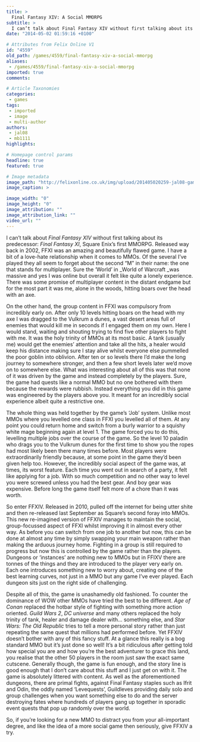 ```yaml
---
title: >
  Final Fantasy XIV: A Social MMORPG
subtitle: >
  I can’t talk about Final Fantasy XIV without first talking about its predecessor: Final Fantasy XI, Square Enix’s first MMORPG. Released way back in 2002, FFXI was an amazing and beautifully flawed game.
date: "2014-05-02 01:59:16 +0100"

# Attributes from Felix Online V1
id: "4559"
old_path: /games/4559/final-fantasy-xiv-a-social-mmorpg
aliases:
 - /games/4559/final-fantasy-xiv-a-social-mmorpg
imported: true
comments:

# Article Taxonomies
categories:
 - games
tags:
 - imported
 - image
 - multi-author
authors:
 - jal08
 - mb1111
highlights:

# Homepage control params
headline: true
featured: true

# Image metadata
image_path: "http://felixonline.co.uk/img/upload/201405020259-jal08-games_ffxiv3.jpg"
image_caption: >

image_width: "0"
image_height: "0"
image_attribution: ""
image_attribution_link: ""
video_url: ""
---
```


I can’t talk about _Final Fantasy XIV_ without first talking about its predecessor: _Final Fantasy XI_, Square Enix’s first MMORPG. Released way back in 2002, FFXI was an amazing and beautifully flawed game. I have a bit of a love-hate relationship when it comes to MMOs. Of the several I’ve played they all seem to forget about the second “M” in their name: the one that stands for multiplayer. Sure the ‘World’ in _World of Warcraft _was massive and yes I was online but overall it felt like quite a lonely experience. There was some promise of multiplayer content in the distant endgame but for the most part it was me, alone in the woods, hitting boars over the head with an axe.

On the other hand, the group content in FFXI was compulsory from incredibly early on. After only 10 levels hitting boars on the head with my axe I was dragged to the Vulkrum a dunes, a vast desert areas full of enemies that would kill me in seconds if I engaged them on my own. Here I would stand, waiting and shouting trying to find five other players to fight with me. It was the holy trinity of MMOs at its most basic. A tank (usually me) would get the enemies’ attention and take all the hits, a healer would keep his distance making sure I stay alive whilst everyone else pummelled the poor goblin into oblivion. After ten or so levels there I’d make the long journey to somewhere stronger, and then a few short levels later we’d move on to somewhere else. What was interesting about all of this was that none of it was driven by the game and instead completely by the players. Sure, the game had quests like a normal MMO but no one bothered with them because the rewards were rubbish. Instead everything you did in this game was engineered by the players above you. It meant for an incredibly social experience albeit quite a restrictive one.

The whole thing was held together by the game’s ‘Job’ system. Unlike most MMOs where you levelled one class in FFXI you levelled all of them. At any point you could return home and switch from a burly warrior to a squishy white mage beginning again at level 1. The game forced you to do this, levelling multiple jobs over the course of the game. So the level 10 paladin who drags you to the Vulkrum dunes for the first time to show you the ropes had most likely been there many times before. Most players were extraordinarily friendly because, at some point in the game they’d been given help too. However, the incredibly social aspect of the game was, at times, its worst feature. Each time you went out in search of a party, it felt like applying for a job. With so much competition and no other way to level you were screwed unless you had the best gear. And boy gear was expensive. Before long the game itself felt more of a chore than it was worth.

So enter FFXIV. Released in 2010, pulled off the internet for being utter shite and then re-released last September as Square’s second foray into MMOs. This new re-imagined version of FFXIV manages to maintain the social, group-focussed aspect of FFXI whilst improving it in almost every other way. As before you can switch from one job to another but now, this can be done at almost any time by simply swapping your main weapon rather than making the arduous journey home. Fighting in a group is still required to progress but now this is controlled by the game rather than the players. Dungeons or ‘instances’ are nothing new to MMOs but in FFIXV there are tonnes of the things and they are introduced to the player very early on. Each one introduces something new to worry about, creating one of the best learning curves, not just in a MMO but any game I’ve ever played. Each dungeon sits just on the right side of challenging.

Despite all of this, the game is unashamedly old fashioned. To counter the dominance of WOW other MMOs have tried the best to be different. _Age of Conan_ replaced the hotbar style of fighting with something more action oriented. _Guild Wars 2_, _DC universe_ and many others replaced the holy trinity of tank, healer and damage dealer with... something else, and _Star Wars: The Old Republic_ tries to tell a more personal story rather than just repeating the same quest that millions had performed before. Yet FFXIV doesn’t bother with any of this fancy stuff. At a glance this really is a bog standard MMO but it’s just done so well! It’s a bit ridiculous after getting told how special you are and how you’re the best adventurer to grace this land, you realise that the other 50 players in the room just saw the exact same cutscene. Generally though, the game is fun enough, and the story line is good enough that I don’t care about this stuff and I just get on with it. The game is absolutely littered with content. As well as the aforementioned dungeons, there are primal fights, against Final Fantasy staples such as Ifrit and Odin, the oddly named ‘Levequests’, Guildleves providing daily solo and group challenges when you want something else to do and the server destroying fates where hundreds of players gang up together in sporadic event quests that pop up randomly over the world.

So, if you’re looking for a new MMO to distract you from your all-important degree, and like the idea of a more social game then seriously, give FFXIV a try.
